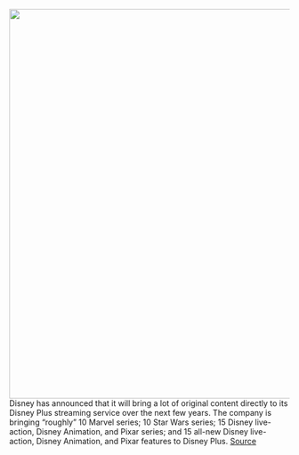 <img src='https://cdn.vox-cdn.com/thumbor/Pmu1hB9jlhvCCQsTGXr2SpMbzSE=/0x0:2040x1360/1200x800/filters:focal(857x517:1183x843)/cdn.vox-cdn.com/uploads/chorus_image/image/68493554/acastro_190411_1777_Disney_Streaming_0002.0.0.jpg' width='700px' /><br/>
Disney has announced that it will bring a lot of original content directly to its Disney Plus streaming service over the next few years. The company is bringing “roughly” 10 Marvel series; 10 Star Wars series; 15 Disney live-action, Disney Animation, and Pixar series; and 15 all-new Disney live-action, Disney Animation, and Pixar features to Disney Plus.
<a href='https://www.theverge.com/2020/12/10/22168471/disney-plus-marvel-star-wars-animation-pixar-features-films-series'> Source <a/>